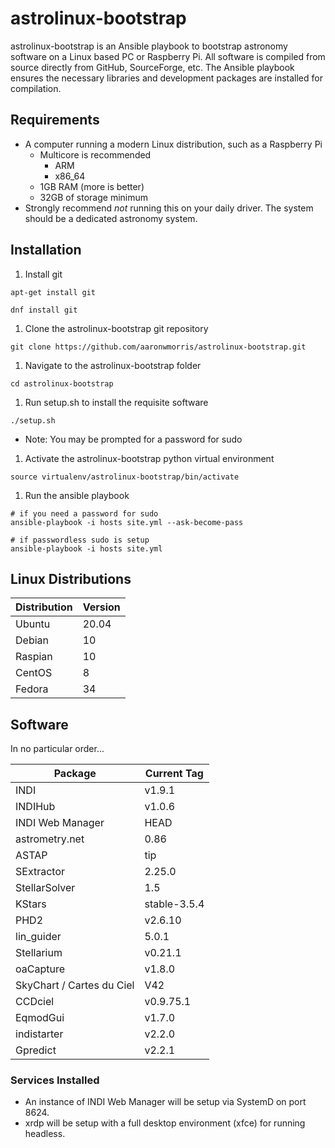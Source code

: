 # astrolinux-bootstrap
astrolinux-bootstrap is an Ansible playbook to bootstrap astronomy software on a Linux based PC or Raspberry Pi.  All software is compiled from source directly from GitHub, SourceForge, etc.  The Ansible playbook ensures the necessary libraries and development packages are installed for compilation.


## Requirements
* A computer running a modern Linux distribution, such as a Raspberry Pi
    * Multicore is recommended
        * ARM
        * x86_64
    * 1GB RAM (more is better)
    * 32GB of storage minimum
* Strongly recommend *not* running this on your daily driver.  The system should be a dedicated astronomy system.


## Installation
1. Install git
```
apt-get install git

dnf install git
```
1. Clone the astrolinux-bootstrap git repository
```
git clone https://github.com/aaronwmorris/astrolinux-bootstrap.git
```
1. Navigate to the astrolinux-bootstrap folder
```
cd astrolinux-bootstrap
```
1. Run setup.sh to install the requisite software
```
./setup.sh
```
 * Note:  You may be prompted for a password for sudo
1. Activate the astrolinux-bootstrap python virtual environment
```
source virtualenv/astrolinux-bootstrap/bin/activate
```
1. Run the ansible playbook
```
# if you need a password for sudo
ansible-playbook -i hosts site.yml --ask-become-pass

# if passwordless sudo is setup
ansible-playbook -i hosts site.yml
```


## Linux Distributions
| Distribution | Version |
| ------------ | ------- |
| Ubuntu       | 20.04   |
| Debian       | 10      |
| Raspian      | 10      |
| CentOS       | 8       |
| Fedora       | 34      |


## Software
In no particular order...

| Package          | Current Tag     | 
| ---------------- | --------------- |
| INDI             | v1.9.1          |
| INDIHub          | v1.0.6          |
| INDI Web Manager | HEAD            |
| astrometry.net   | 0.86            |
| ASTAP            | tip             |
| SExtractor       | 2.25.0          |
| StellarSolver    | 1.5             |
| KStars           | stable-3.5.4    |
| PHD2             | v2.6.10         |
| lin_guider       | 5.0.1           |
| Stellarium       | v0.21.1         |
| oaCapture        | v1.8.0          |
| SkyChart / Cartes du Ciel | V42    |
| CCDciel          | v0.9.75.1       |
| EqmodGui         | v1.7.0          |
| indistarter      | v2.2.0          |
| Gpredict         | v2.2.1          |


### Services Installed
* An instance of INDI Web Manager will be setup via SystemD on port 8624.
* xrdp will be setup with a full desktop environment (xfce) for running headless.
